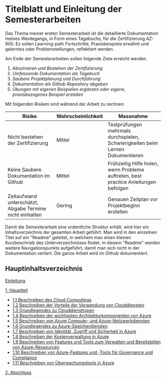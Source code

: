 # Titelblatt und Einleitung der Semesterarbeiten

Das Thema meiner ersten Semesterarbeit ist die detaillierte Dokumentation meines Werdegangs, in Form eines Tagebuchs, für die Zertifizierung AZ-900. Es sollen Learning-path Fortschritte, Praxisbeispiele erwähnt und gelerntes oder Problemstellungen, reflektiert werden. 

Am Ende der Semesterarbeiten sollen folgende Ziele erreicht werden.

1.  _Absolvieren und Bestehen der Zertifizierung_
2.  _Umfassende Dokumentation als Tagebuch_
3.  _Saubere Projektplanung und Durchführung_
4.  _Dokumentation als Github Repository abgeben_
5.  _Übungen mit eigenen Beispielen ergänzen oder eigene, praxisbezogenes Beispiel erstellen_


Mit folgenden Risiken sind während der Arbeit zu rechnen:

| **Risiko**                                                   | **Wahrscheinlichkeit** | **Massnahme**                                                                           |
| -------------------------------------------------------- | ------------------ | ----------------------------------------------------------------------------------- |
| Nicht bestehen der Zertifizierung                        | Mittel             | Testprüfungen mehrmals durchspielen, Schwierigkeiten beim Lernen Dokumentieren      |
| Keine Saubere Dokumentation im Github                    | Mittel             | Frühzeitig Hilfe holen, wenn Probleme auftreten, best practice Anleitungen befolgen |
| Zeitaufwand unterschätzt, Abgabe Termine nicht einhalten | Gering             | Genauen Zeitplan vor Projektbeginn erstellen                                        |

Damit die Semesterarbeit eine ordentliche Struktur erhält, wird hier ein Inhaltsverzeichnis der gesamten Arbeit geführt.
Man wird in den einzelnen Titel auf ein "Readme" geleitet, in welchem man einen kleinen Kurzbeschrieb des Unterverzeichnisses findet. In diesem "Readme" werden weitere Navigationspunkte aufgeführt, damit man sich nicht in der Dokumentation verliert. Die ganze Arbeit wird im Github dokumentiert.

## Hauptinhaltsverzeichnis

[Einleitung](./README.md)

[1. Hauptteil](./1_Hauptteil/Inhaltsseite.md)

- [1.1 Beschreiben des Cloud Computings](./1_Hauptteil/Beschreiben_des_Cloud_Computings.md)
- [1.2 Beschreiben der Vorteile der Verwendung von Clouddiensten](./1_Hauptteil/Beschreiben_der_Vorteile_der_Verwendung_von_Clouddiensten.md)
- [1.3 Grundlegendes zu Clouddiensttypen](./1_Hauptteil/Grundlegendes_zu_Clouddiensttypen.md)
- [1.4 Beschreiben der wichtigsten Architekturkomponenten von Azure](./1_Hauptteil/Beschreiben_der_wichtigsten_Architekturkomponenten_von_Azure.md)
- [1.5 Beschreiben von Azure Compute- und Azure-Netzwerkdiensten](./1_Hauptteil/Beschreiben_von_Azure_Compute-_und_Azure-Netzwerkdiensten.md)
- [1.6 Grundlegendes zu Azure-Speicherdiensten](./1_Hauptteil/Grundlegendes_zu_Azure-Speicherdiensten.md)
- [1.7 Beschreiben von Identität, Zugriff und Sicherheit in Azure](./1_Hauptteil/Beschreiben_von_Identität,_Zugriff_und_Sicherheit_in_Azure.md)
- [1.8 Beschreiben der Kostenverwaltung in Azure](./1_Hauptteil/Beschreiben_der_Kostenverwaltung_in_Azure.md)
- [1.9 Beschreiben von Features und Tools zum Verwalten und Bereitstellen von Azure-Ressourcen](./1_Hauptteil/Beschreiben_von_Features_und_Tools_zum_Verwalten_und_Bereitstellen_von_Azure-Ressourcen.md)
- [1.10 Beschreiben von Azure-Features und -Tools für Governance und Compliance](./1_Hauptteil/Beschreiben_von_Azure-Features_und_-Tools_für_Governance_und_Compliance.md)
- [1.11 Beschreiben von Überwachungstools in Azure](./1_Hauptteil/Beschreiben_von_Überwachungstools_in_Azure.md)

[2. Abschluss](./2_Abschluss/Inhaltsseite.md)

